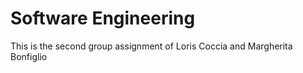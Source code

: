 # Software Engineering
  This is the second group assignment of Loris Coccia and Margherita Bonfiglio
